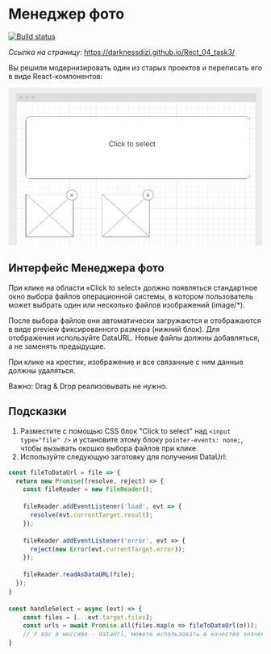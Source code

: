 Менеджер фото
===

[![Build status](https://ci.appveyor.com/api/projects/status/cm1uk82w5n7i5u52?svg=true)](https://ci.appveyor.com/project/darknessdizi/rect-04-task3)

*Ссылка на страницу:* https://darknessdizi.github.io/Rect_04_task3/

Вы решили модернизировать один из старых проектов и переписать его в виде React-компонентов:

![Менеджер фото](./assets/image.png)

## Интерфейс Менеджера фото

При клике на области «Click to select» должно появляться стандартное окно выбора файлов операционной системы, в котором пользователь может выбрать один или несколько файлов изображений (image/*).

После выбора файлов они автоматически загружаются и отображаются в виде preview фиксированного размера (нижний блок). Для отображения используйте DataURL. Новые файлы должны добавляться, а не заменять предыдущие.

При клике на крестик, изображение и все связанные с ним данные должны удаляться.

Важно: Drag & Drop реализовывать не нужно.

## Подсказки

1. Разместите с помощью CSS блок "Click to select" над `<input type="file" />` и установите этому блоку `pointer-events: none;`, чтобы вызывать окошко выбора файлов при клике.
1. Используйте следующую заготовку для получения DataUrl:
```js
const fileToDataUrl = file => {
  return new Promise((resolve, reject) => {
    const fileReader = new FileReader();
  
    fileReader.addEventListener('load', evt => {
      resolve(evt.currentTarget.result);
    });
    
    fileReader.addEventListener('error', evt => {
      reject(new Error(evt.currentTarget.error));
    });
    
    fileReader.readAsDataURL(file);
  });
}

const handleSelect = async (evt) => {
    const files = [...evt.target.files];
    const urls = await Promise.all(files.map(o => fileToDataUrl(o)));
    // У вас в массиве - dataUrl, можете использовать в качестве значения атрибута src тега img
}
```
